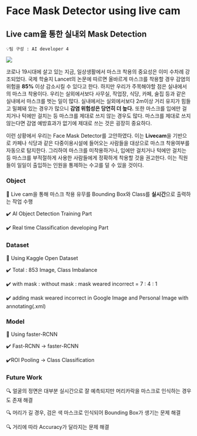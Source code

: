 # Face Mask Detector using live cam



## Live cam을 통한 실내외 Mask Detection

```
💡팀 구성 : AI developer 4
```

![](https://github.com/hwanseung2/Image_processing/blob/main/img/profiler.png)



코로나 19시대에 살고 있는 지금, 일상생활에서 마스크 착용의 중요성은 이미 수차례 강조되었다. 국제 학술지 Lancet의 논문에 따르면 올바르게 마스크를 착용할 경우 감염의 위험을 **85%** 이상 감소시킬 수 있다고 한다. 하지만 우리가 주목해야할 점은 실내에서의 마스크 착용이다. 우리는 실외에서보다 사무실, 작업장, 식당, 카페, 술집 등과 같은 실내에서 마스크를 벗는 일이 많다. 실내에서는 실외에서보다 2m이상 거리 유지가 힘들고 밀폐돼 있는 경우가 많으니 **감염 위험성은 당연히 더 높다.** 또한 마스크를 입에만 걸치거나 턱에만 걸치는 등 마스크를 제대로 쓰지 않는 경우도 많다. 마스크를 제대로 쓰지 않는다면 감염 예방효과가 없기에 제대로 쓰는 것은 굉장히 중요하다.



이런 상황에서 우리는 Face Mask Detector를 고안하였다. 이는 **Livecam**을 기반으로 카페나 식당과 같은 다중이용시설에 들어오는 사람들을 대상으로 마스크 착용여부를 자동으로 탐지한다. 그리하여 마스크를 미착용하거나, 입에만 걸치거나 턱에만 걸치는 등 마스크를 부적절하게 사용한 사람들에게 정확하게 착용할 것을 권고한다. 이는 직원들이 일일이 출입하는 인원을 통제하는 수고를 덜 수 있을 것이다.





### Object

📌 Live cam을 통해 마스크 착용 유무를 Bounding Box와 Class를 **실시간**으로 출력하는 작업 수행

✔️ AI Object Detection Training Part

✔️ Real time Classification developing Part





### Dataset

📌 Using Kaggle Open Dataset

✔️ Total : 853 Image, Class Imbalance

✔️ with mask : without mask : mask weared incorrect = 7 : 4 : 1

✔️ adding mask weared incorrect in Google Image and Personal Image with annotating(.xml)





### Model

📌 Using faster-RCNN

✔️ Fast-RCNN -> faster-RCNN

✔️ROI Pooling -> Class Classification





### Future Work

🔍 얼굴의 정면은 대부분 실시간으로 잘 예측되지만 머리카락을 마스크로 인식하는 경우도 존재 해결

🔍 머리가 길 경우, 검은 색 마스크로 인식되어 Bounding Box가 생기는 문제 해결

🔍 거리에 따라 Accuracy가 달라지는 문제 해결 
